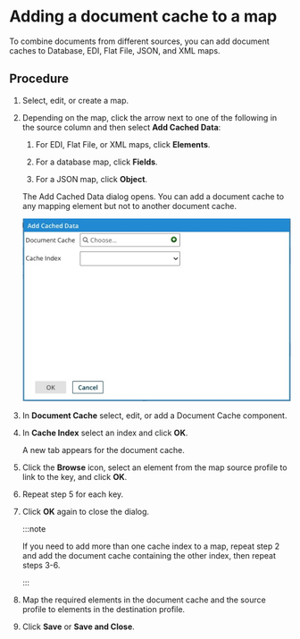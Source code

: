 # Adding a document cache to a map

<head>
  <meta name="guidename" content="Integration"/>
  <meta name="context" content="GUID-e1c2ca12-19f5-4648-a4bb-f23f426a5cab"/>
</head>

To combine documents from different sources, you can add document caches to Database, EDI, Flat File, JSON, and XML maps.

## Procedure

1.  Select, edit, or create a map.

2.  Depending on the map, click the arrow next to one of the following in the source column and then select **Add Cached Data**:

    1.  For EDI, Flat File, or XML maps, click **Elements**.

    2.  For a database map, click **Fields**.

    3.  For a JSON map, click **Object**.

    The Add Cached Data dialog opens. You can add a document cache to any mapping element but not to another document cache.

    ![Add Cached Data dialog](../Images/build-db-add-cached-data.jpg)

3.  In **Document Cache** select, edit, or add a Document Cache component.

4.  In **Cache Index** select an index and click **OK**.

    A new tab appears for the document cache.

5.  Click the **Browse** icon, select an element from the map source profile to link to the key, and click **OK**.

6.  Repeat step 5 for each key.

7.  Click **OK** again to close the dialog.

    :::note

    If you need to add more than one cache index to a map, repeat step 2 and add the document cache containing the other index, then repeat steps 3-6.

    :::

8.  Map the required elements in the document cache and the source profile to elements in the destination profile.

9.  Click **Save** or **Save and Close**.
